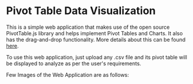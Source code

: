 # Pivot Table Data Visualization

This is a simple web application that makes use of the open source PivotTable.js library and helps implement Pivot Tables and Charts. It also has the drag-and-drop functionality. More details about this can be found [here](https://pivottable.js.org/examples/).

To use this web application, just upload any .csv file and its pivot table will be displayed to analyze as per the user's requirements.

Few Images of the Web Application are as follows:
